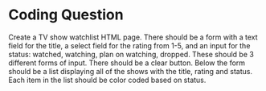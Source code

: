 # Coding Question
Create a TV show watchlist HTML page. There should be a form with a text field for the title, a select field for the rating from 1-5, and an input for the status: watched, watching, plan on watching, dropped. These should be 3 different forms of input. There should be a clear button. Below the form should be a list displaying all of the shows with the title, rating and status. Each item in the list should be color coded based on status.
